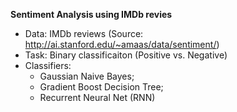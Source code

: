 **Sentiment Analysis using IMDb revies**

- Data: IMDb reviews (Source: http://ai.stanford.edu/~amaas/data/sentiment/)
- Task: Binary classificaiton (Positive vs. Negative)
- Classifiers: 
  - Gaussian Naive Bayes; 
  - Gradient Boost Decision Tree; 
  - Recurrent Neural Net (RNN)
